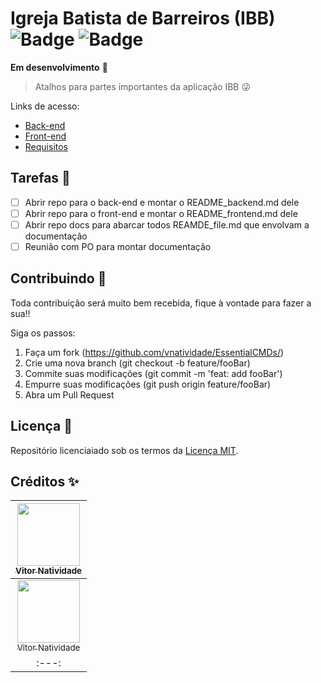 Igreja Batista de Barreiros (IBB) ![Badge](https://img.shields.io/github/license/V-Natividade/ibb) ![Badge](https://img.shields.io/date/1621306331)
=================================

**Em desenvolvimento** 🚧

> Atalhos para partes importantes da aplicação IBB 😜

Links de acesso:

- [Back-end](README_backend.md)
- [Front-end](README_frontend.md)
- [Requisitos](README_requisitos.md)

## Tarefas 📝

- [ ] Abrir repo para o back-end e montar o README_backend.md dele
- [ ] Abrir repo para o front-end e montar o README_frontend.md dele
- [ ] Abrir repo docs para abarcar todos REAMDE_file.md que envolvam a documentação 
- [ ] Reunião com PO para montar documentação

## Contribuindo 🎉

Toda contribuição será muito bem recebida, fique à vontade para fazer a sua!!

Siga os passos:

1. Faça um fork (https://github.com/vnatividade/EssentialCMDs/)
2. Crie uma nova branch (git checkout -b feature/fooBar)
4. Commite suas modificações (git commit -m 'feat: add fooBar')
5. Empurre suas modificações (git push origin feature/fooBar)
6. Abra um Pull Request

## Licença 📖

Repositório licenciaiado sob os termos da [Licença MIT](LICENSE).

## Créditos ✨

[<img src="https://avatars.githubusercontent.com/u/70488078?v=4" width=100> <br> <sub>Vitor Natividade</sub>](https://github.com/V-Natividade) |
| :---: |
[<img src="https://avatars.githubusercontent.com/u/70488078?v=4" width=100> <br> <sub>Vitor Natividade</sub>](https://github.com/V-Natividade) |
| :---: |
